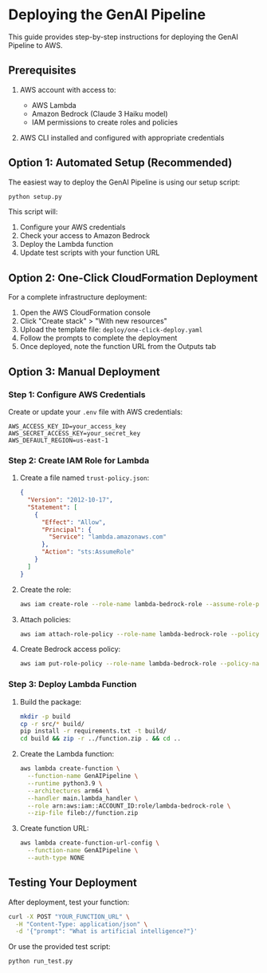 # Deploying the GenAI Pipeline

This guide provides step-by-step instructions for deploying the GenAI Pipeline to AWS.

## Prerequisites

1. AWS account with access to:
   - AWS Lambda
   - Amazon Bedrock (Claude 3 Haiku model)
   - IAM permissions to create roles and policies

2. AWS CLI installed and configured with appropriate credentials

## Option 1: Automated Setup (Recommended)

The easiest way to deploy the GenAI Pipeline is using our setup script:

```bash
python setup.py
```

This script will:
1. Configure your AWS credentials
2. Check your access to Amazon Bedrock
3. Deploy the Lambda function
4. Update test scripts with your function URL

## Option 2: One-Click CloudFormation Deployment

For a complete infrastructure deployment:

1. Open the AWS CloudFormation console
2. Click "Create stack" > "With new resources"
3. Upload the template file: `deploy/one-click-deploy.yaml`
4. Follow the prompts to complete the deployment
5. Once deployed, note the function URL from the Outputs tab

## Option 3: Manual Deployment

### Step 1: Configure AWS Credentials

Create or update your `.env` file with AWS credentials:

```
AWS_ACCESS_KEY_ID=your_access_key
AWS_SECRET_ACCESS_KEY=your_secret_key
AWS_DEFAULT_REGION=us-east-1
```

### Step 2: Create IAM Role for Lambda

1. Create a file named `trust-policy.json`:
   ```json
   {
     "Version": "2012-10-17",
     "Statement": [
       {
         "Effect": "Allow",
         "Principal": {
           "Service": "lambda.amazonaws.com"
         },
         "Action": "sts:AssumeRole"
       }
     ]
   }
   ```

2. Create the role:
   ```bash
   aws iam create-role --role-name lambda-bedrock-role --assume-role-policy-document file://trust-policy.json
   ```

3. Attach policies:
   ```bash
   aws iam attach-role-policy --role-name lambda-bedrock-role --policy-arn arn:aws:iam::aws:policy/service-role/AWSLambdaBasicExecutionRole
   ```

4. Create Bedrock access policy:
   ```bash
   aws iam put-role-policy --role-name lambda-bedrock-role --policy-name bedrock-access --policy-document '{"Version":"2012-10-17","Statement":[{"Effect":"Allow","Action":"bedrock:InvokeModel","Resource":"*"}]}'
   ```

### Step 3: Deploy Lambda Function

1. Build the package:
   ```bash
   mkdir -p build
   cp -r src/* build/
   pip install -r requirements.txt -t build/
   cd build && zip -r ../function.zip . && cd ..
   ```

2. Create the Lambda function:
   ```bash
   aws lambda create-function \
     --function-name GenAIPipeline \
     --runtime python3.9 \
     --architectures arm64 \
     --handler main.lambda_handler \
     --role arn:aws:iam::ACCOUNT_ID:role/lambda-bedrock-role \
     --zip-file fileb://function.zip
   ```

3. Create function URL:
   ```bash
   aws lambda create-function-url-config \
     --function-name GenAIPipeline \
     --auth-type NONE
   ```

## Testing Your Deployment

After deployment, test your function:

```bash
curl -X POST "YOUR_FUNCTION_URL" \
  -H "Content-Type: application/json" \
  -d '{"prompt": "What is artificial intelligence?"}'
```

Or use the provided test script:

```bash
python run_test.py
```